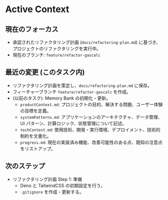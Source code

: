 # Active Context

## 現在のフォーカス

- 承認されたリファクタリング計画 (`docs/refactoring-plan.md`)
  に基づき、プロジェクトのリファクタリングを実行中。
- 現在のブランチ: `feature/refactor-gascalc`

## 最近の変更 (このタスク内)

- リファクタリング計画を策定し、`docs/refactoring-plan.md` に保存。
- フィーチャーブランチ `feature/refactor-gascalc` を作成。
- (以前のタスク): Memory Bank の初期化・更新。
  - `productContext.md`:
    プロジェクトの目的、解決する問題、ユーザー体験の目標を定義。
  - `systemPatterns.md`: アプリケーションのアーキテクチャ、データ管理、UI
    パターン、計算ロジック、状態管理について記述。
  - `techContext.md`:
    使用技術、開発・実行環境、デプロイメント、技術的制約を文書化。
  - `progress.md`:
    現在の実装済み機能、改善可能性のある点、既知の注意点をリストアップ。

## 次のステップ

- リファクタリング計画 Step 1: 準備
  - Deno と TailwindCSS の初期設定を行う。
  - `.gitignore` を作成・更新する。
